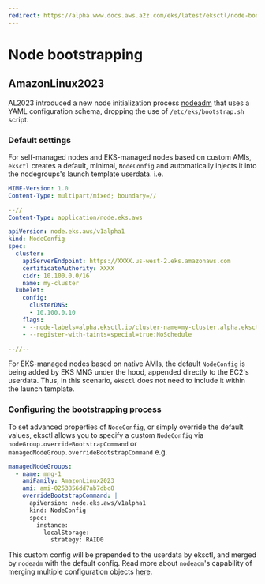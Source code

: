 ```yaml
---
redirect: https://alpha.www.docs.aws.a2z.com/eks/latest/eksctl/node-bootstrapping.html
---
```

# Node bootstrapping

##  AmazonLinux2023

AL2023 introduced a new node initialization process [nodeadm](https://awslabs.github.io/amazon-eks-ami/nodeadm/) that uses a YAML configuration schema, dropping the use of `/etc/eks/bootstrap.sh` script.

### Default settings

For self-managed nodes and EKS-managed nodes based on custom AMIs, `eksctl` creates a default, minimal, `NodeConfig` and automatically injects it into the nodegroups's launch template userdata. i.e.

```yaml
MIME-Version: 1.0
Content-Type: multipart/mixed; boundary=//

--//
Content-Type: application/node.eks.aws

apiVersion: node.eks.aws/v1alpha1
kind: NodeConfig
spec:
  cluster:
    apiServerEndpoint: https://XXXX.us-west-2.eks.amazonaws.com
    certificateAuthority: XXXX
    cidr: 10.100.0.0/16
    name: my-cluster
  kubelet:
    config:
      clusterDNS:
      - 10.100.0.10
    flags:
    - --node-labels=alpha.eksctl.io/cluster-name=my-cluster,alpha.eksctl.io/nodegroup-name=my-nodegroup
    - --register-with-taints=special=true:NoSchedule

--//--
```

For EKS-managed nodes based on native AMIs, the default `NodeConfig` is being added by EKS MNG under the hood, appended directly to the EC2's userdata. Thus, in this scenario, `eksctl` does not need to include it within the launch template.

### Configuring the bootstrapping process

To set advanced properties of `NodeConfig`, or simply override the default values, eksctl allows you to specify a custom `NodeConfig` via `nodeGroup.overrideBootstrapCommand` or `managedNodeGroup.overrideBootstrapCommand`  e.g.

```yaml
managedNodeGroups:
  - name: mng-1
    amiFamily: AmazonLinux2023
    ami: ami-0253856dd7ab7dbc8
    overrideBootstrapCommand: |
      apiVersion: node.eks.aws/v1alpha1
      kind: NodeConfig
      spec:
        instance:
          localStorage:
            strategy: RAID0
```

This custom config will be prepended to the userdata by eksctl, and merged by `nodeadm` with the default config. Read more about `nodeadm`'s capability of merging multiple configuration objects [here](https://awslabs.github.io/amazon-eks-ami/nodeadm/doc/examples/#merging-multiple-configuration-objects).
